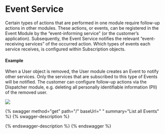 # Event Service

Certain types of actions that are performed in one module require follow-up actions in other modules. These actions, or events, can be registered in the Event Module by the “event-informing service” (or the customer’s application). Subsequently, the Event Service notifies the relevant “event-receiving services” of the occurred action. Which types of events each service receives, is configured within Subscription objects.

#### Example

When a User object is removed, the User module creates an Event to notify other services. Only the services that are subscribed to this type of Events will be notified. The customer can configure follow-up actions via the Dispatcher module, e.g. deleting all personally identifiable information (PII) of the removed user.

![](../../../.gitbook/assets/Screenshot\_20211018\_141014.png)



{% swagger method="get" path="/" baseUrl=" " summary="List all Events" %}
{% swagger-description %}

{% endswagger-description %}
{% endswagger %}
